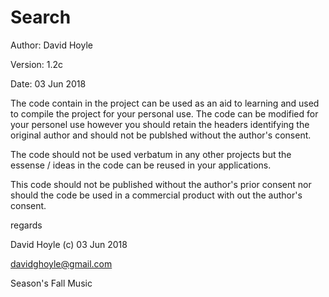 Search
======

Author:  David Hoyle

Version: 1.2c

Date:    03 Jun 2018

The code contain in the project can be used as an aid to learning and used to compile the project for your personal use. The code can be modified for your personel use however you should retain the headers identifying the original author and should not be publshed without the author's consent.

The code should not be used verbatum in any other projects but the essense / ideas in the code can be reused in your applications.

This code should not be published without the author's prior consent nor should the code be used in a commercial product with out the author's consent.

regards

David Hoyle (c) 03 Jun 2018

davidghoyle@gmail.com

Season's Fall Music
